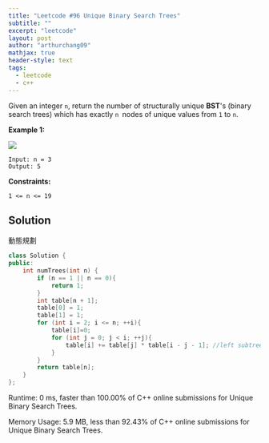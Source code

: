 ```yaml
---
title: "Leetcode #96 Unique Binary Search Trees"
subtitle: ""
excerpt: "leetcode"
layout: post
author: "arthurchang09"
mathjax: true
header-style: text
tags:
  - leetcode
  - c++
---
```


Given an integer `n`, return the number of structurally unique **BST**'s (binary search trees) which has exactly `n `nodes of unique values from `1` to `n`.

**Example 1:**

![](https://assets.leetcode.com/uploads/2021/01/18/uniquebstn3.jpg)

```non
Input: n = 3
Output: 5
```

**Constraints:**

`1 <= n <= 19`

## Solution

動態規劃

```c++
class Solution {
public:
    int numTrees(int n) {
        if (n == 1 || n == 0){
            return 1;
        }
        int table[n + 1];
        table[0] = 1;
        table[1] = 1;
        for (int i = 2; i <= n; ++i){
            table[i]=0;
            for (int j = 0; j < i; ++j){
                table[i] += table[j] * table[i - j - 1]; //left subtree number * right subtree number
            }
        }
        return table[n];
    }
};
```

Runtime: 0 ms, faster than 100.00% of C++ online submissions for Unique Binary Search Trees.

Memory Usage: 5.9 MB, less than 92.43% of C++ online submissions for Unique Binary Search Trees.